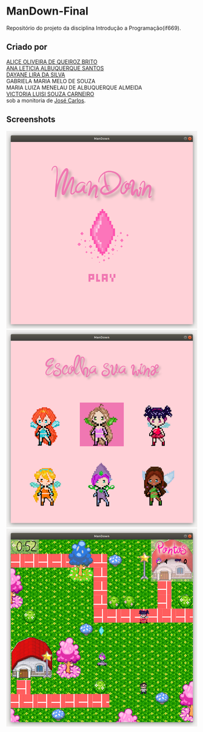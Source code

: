 # ManDown-Final
Repositório do projeto da disciplina Introdução a Programação(if669).

## Criado por
[ALICE OLIVEIRA DE QUEIROZ BRITO](https://github.com/aliceoq)  
[ANA LETICIA ALBUQUERQUE SANTOS](https://github.com/aninhalbuquerque)  
[DAYANE LIRA DA SILVA](https://github.com/deyenelira)  
GABRIELA MARIA MELO DE SOUZA  
MARIA LUIZA MENELAU DE ALBUQUERQUE ALMEIDA  
[VICTORIA LUISI SOUZA CARNEIRO](https://github.com/vlsc)  
sob a monitoria de [José Carlos](https://github.com/kinhosz).   

## Screenshots
![1](./image1.png)
![2](./image2.png)
![3](./image3.png)
